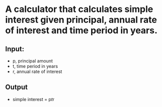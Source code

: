 # A calculator that calculates simple interest given principal, annual rate of interest and time period in years.

## Input:
-   p, principal amount
-   t, time period in years
-   r, annual rate of interest
## Output
-   simple interest = p*t*r
